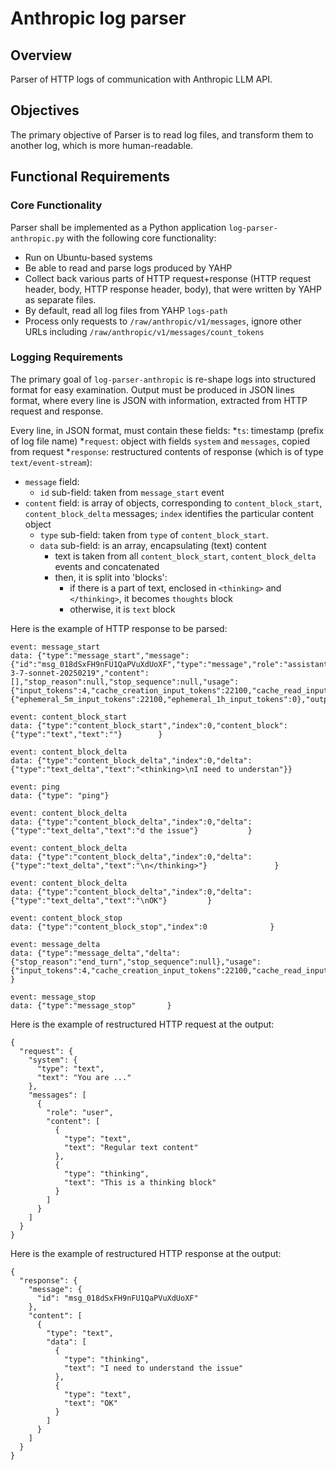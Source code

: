 # Anthropic log parser

## Overview

Parser of HTTP logs of communication with Anthropic LLM API.

## Objectives

The primary objective of Parser is to read log files, and transform them to another log, which is more human-readable.

## Functional Requirements

### Core Functionality

Parser shall be implemented as a Python application `log-parser-anthropic.py` with the following core functionality:

- Run on Ubuntu-based systems
- Be able to read and parse logs produced by YAHP
- Collect back various parts of HTTP request+response (HTTP request header, body, HTTP response header, body), that were written by YAHP as separate files.
- By default, read all log files from YAHP `logs-path`
- Process only requests to `/raw/anthropic/v1/messages`, ignore other URLs including `/raw/anthropic/v1/messages/count_tokens`

### Logging Requirements

The primary goal of `log-parser-anthropic` is re-shape logs into structured format for easy examination.
Output must be produced in JSON lines format, where every line is JSON with information, extracted from HTTP request and response.

Every line, in JSON format, must contain these fields:
*`ts`: timestamp (prefix of log file name)
*`request`: object with fields `system` and `messages`, copied from request
*`response`: restructured contents of response (which is of type `text/event-stream`):
  * `message` field:
    * `id` sub-field: taken from `message_start` event
  * `content` field: is array of objects, corresponding to `content_block_start`, `content_block_delta` messages; `index` identifies the particular content object
    * `type` sub-field: taken from `type` of `content_block_start`.
    * `data` sub-field: is an array, encapsulating (text) content
      * text is taken from all `content_block_start`, `content_block_delta` events and concatenated
      * then, it is split into 'blocks':
        * if there is a part of text, enclosed in `<thinking>` and `</thinking>`, it becomes `thoughts` block
        * otherwise, it is `text` block
        
Here is the example of HTTP response to be parsed:

```
event: message_start
data: {"type":"message_start","message":{"id":"msg_018dSxFH9nFU1QaPVuXdUoXF","type":"message","role":"assistant","model":"claude-3-7-sonnet-20250219","content":[],"stop_reason":null,"stop_sequence":null,"usage":{"input_tokens":4,"cache_creation_input_tokens":22100,"cache_read_input_tokens":0,"cache_creation":{"ephemeral_5m_input_tokens":22100,"ephemeral_1h_input_tokens":0},"output_tokens":1,"service_tier":"standard"}}}

event: content_block_start
data: {"type":"content_block_start","index":0,"content_block":{"type":"text","text":""}        }

event: content_block_delta
data: {"type":"content_block_delta","index":0,"delta":{"type":"text_delta","text":"<thinking>\nI need to understan"}}

event: ping
data: {"type": "ping"}

event: content_block_delta
data: {"type":"content_block_delta","index":0,"delta":{"type":"text_delta","text":"d the issue"}           }

event: content_block_delta
data: {"type":"content_block_delta","index":0,"delta":{"type":"text_delta","text":"\n</thinking>"}               }

event: content_block_delta
data: {"type":"content_block_delta","index":0,"delta":{"type":"text_delta","text":"\nOK"}         }

event: content_block_stop
data: {"type":"content_block_stop","index":0              }

event: message_delta
data: {"type":"message_delta","delta":{"stop_reason":"end_turn","stop_sequence":null},"usage":{"input_tokens":4,"cache_creation_input_tokens":22100,"cache_read_input_tokens":0,"output_tokens":151}             }

event: message_stop
data: {"type":"message_stop"       }
```

Here is the example of restructured HTTP request at the output:

```
{
  "request": {
    "system": {
      "type": "text",
      "text": "You are ..."
    },
    "messages": [
      {
        "role": "user",
        "content": [
          {
            "type": "text",
            "text": "Regular text content"
          },
          {
            "type": "thinking",
            "text": "This is a thinking block"
          }
        ]
      }
    ]
  }
}
```

Here is the example of restructured HTTP response at the output:

```
{
  "response": {
    "message": {
      "id": "msg_018dSxFH9nFU1QaPVuXdUoXF"
    },
    "content": [
      {
        "type": "text",
        "data": [
          {
            "type": "thinking",
            "text": "I need to understand the issue"
          },
          {
            "type": "text",
            "text": "OK"
          }
        ]
      }
    ]
  }
}
```

